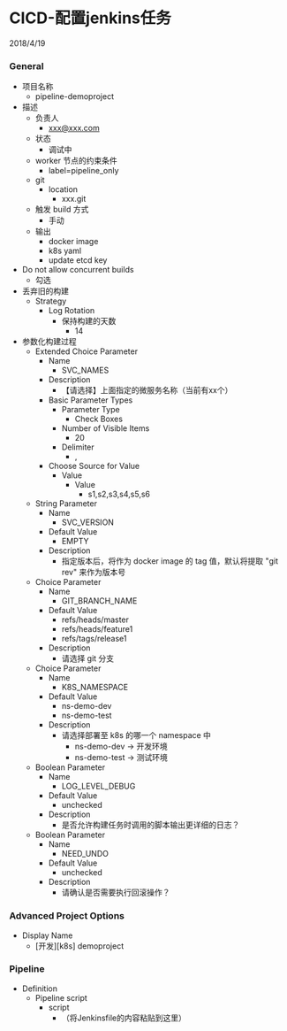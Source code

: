 # CICD-配置jenkins任务
2018/4/19


### General
- 项目名称
  - pipeline-demoproject
- 描述
  - 负责人
    - xxx@xxx.com
  - 状态
    - 调试中
  - worker 节点的约束条件
    - label=pipeline_only
  - git
    - location
      - xxx.git
  - 触发 build 方式
    - 手动
  - 输出
    - docker image
    - k8s yaml
    - update etcd key
- Do not allow concurrent builds
  - 勾选
- 丢弃旧的构建
  - Strategy
    - Log Rotation
      - 保持构建的天数
        - 14
- 参数化构建过程
  - Extended Choice Parameter
    - Name
      - SVC_NAMES
    - Description
      - 【请选择】上面指定的微服务名称（当前有xx个）
    - Basic Parameter Types
      - Parameter Type
        - Check Boxes
      - Number of Visible Items
        - 20
      - Delimiter
        - ,
    - Choose Source for Value
      - Value
        - Value
          - s1,s2,s3,s4,s5,s6
  - String Parameter
    - Name
      - SVC_VERSION
    - Default Value
      - EMPTY
    - Description
      - 指定版本后，将作为 docker image 的 tag 值，默认将提取 "git rev" 来作为版本号
  - Choice Parameter
    - Name
      - GIT_BRANCH_NAME
    - Default Value
      - refs/heads/master
      - refs/heads/feature1
      - refs/tags/release1
    - Description
      - 请选择 git 分支
  - Choice Parameter
    - Name
      - K8S_NAMESPACE
    - Default Value
      - ns-demo-dev
      - ns-demo-test
    - Description
      - 请选择部署至 k8s 的哪一个 namespace 中
        - ns-demo-dev -> 开发环境
        - ns-demo-test -> 测试环境
  - Boolean Parameter
    - Name
      - LOG_LEVEL_DEBUG
    - Default Value
      - unchecked
    - Description
      - 是否允许构建任务时调用的脚本输出更详细的日志？
  - Boolean Parameter
    - Name
      - NEED_UNDO
    - Default Value
      - unchecked
    - Description
      - 请确认是否需要执行回滚操作？



### Advanced Project Options
- Display Name
  - [开发][k8s] demoproject

### Pipeline
- Definition
  - Pipeline script
    - script
      - （将Jenkinsfile的内容粘贴到这里）
